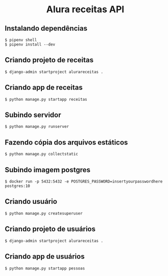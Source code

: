 <h1 align="center"> Alura receitas API </h1>

## Instalando dependências
```
$ pipenv shell
$ pipenv install --dev
```
## Criando projeto de receitas
```
$ django-admin startproject alurareceitas .
```
## Criando app de receitas
```
$ python manage.py startapp receitas
```
## Subindo servidor
```
$ python manage.py runserver
```
## Fazendo cópia dos arquivos estáticos
```
$ python manage.py collectstatic
```
## Subindo imagem postgres
```
$ docker run -p 5432:5432 -e POSTGRES_PASSWORD=insertyourpasswordhere postgres:10
```
## Criando usuário
```
$ python manage.py createsuperuser
```
## Criando projeto de usuários
```
$ django-admin startproject alurareceitas .
```
## Criando app de usuários
```
$ python manage.py startapp pessoas
```


